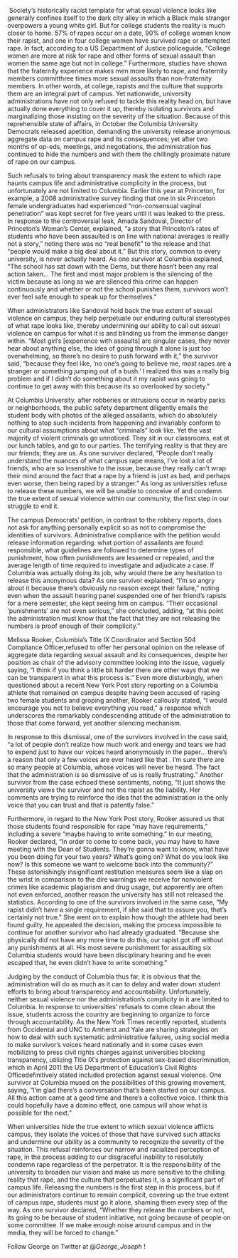  Society’s historically racist template for what sexual violence looks like generally confines itself to the dark city alley in which a Black male stranger overpowers a young white girl. But for college students the reality is much closer to home. 57% of rapes occur on a date, 90% of college women know their rapist, and one in four college women have survived rape or attempted rape. In fact, according to a US Department of Justice policeguide, “College women are more at risk for rape and other forms of sexual assault than women the same age but not in college.” Furthermore, studies have shown that the fraternity experience makes men more likely to rape, and fraternity members committhree times more sexual assaults than non-fraternity members. In other words, at college, rapists and the culture that supports them are an integral part of campus. Yet nationwide, university administrations have not only refused to tackle this reality head on, but have actually done everything to cover it up, thereby isolating survivors and marginalizing those insisting on the severity of the situation. Because of this reprehensible state of affairs, in October the Columbia University Democrats released apetition, demanding the university release anonymous aggregate data on campus rape and its consequences; yet after two months of op-eds, meetings, and negotiations, the administration has continued to hide the numbers and with them the chillingly proximate nature of rape on our campus.
 
Such refusals to bring about transparency mask the extent to which rape haunts campus life and administrative complicity in the process, but unfortunately are not limited to Columbia. Earlier this year at Princeton, for example, a 2008 administrative survey finding that one in six Princeton female undergraduates had experienced “non-consensual vaginal penetration” was kept secret for five years until it was leaked to the press. In response to the controversial leak, Amada Sandoval, Director of Princeton’s Woman’s Center, explained, “a story that Princeton’s rates of students who have been assaulted is on line with national averages is really not a story,” noting there was no “real benefit” to the release and that “people would make a big deal about it.” But this story, common to every university, is never actually heard. As one survivor at Columbia explained, “The school has sat down with the Dems, but there hasn’t been any real action taken… The first and most major problem is the silencing of the victim because as long as we are silenced this crime can happen continuously and whether or not the school punishes them, survivors won’t ever feel safe enough to speak up for themselves.”

When administrators like Sandoval hold back the true extent of sexual violence on campus, they help perpetuate our enduring cultural stereotypes of what rape looks like, thereby undermining our ability to call out sexual violence on campus for what it is and blinding us from the immense danger within. “Most girl’s [experience with assaults] are singular cases, they never hear about anything else, the idea of going through it alone is just too overwhelming, so there’s no desire to push forward with it,” the survivor said, “because they feel like, ‘no one’s going to believe me, most rapes are a stranger or something jumping out of a bush.’ I realized this was a really big problem and if I didn’t do something about it my rapist was going to continue to get away with this because its so overlooked by society.” 

At Columbia University, after robberies or intrusions occur in nearby parks or neighborhoods, the public safety department diligently emails the student body with photos of the alleged assailants, which do absolutely nothing to stop such incidents from happening and invariably conform to our cultural assumptions about what “criminals” look like. Yet the vast majority of violent criminals go unnoticed. They sit in our classrooms, eat at our lunch tables, and go to our parties. The terrifying reality is that they are our friends; they are us. As one survivor declared, “People don’t really understand the nuances of what campus rape means, I’ve lost a lot of friends, who are so insensitive to the issue, because they really can’t wrap their mind around the fact that a rape by a friend is just as bad, and perhaps even worse, then being raped by a stranger.” As long as universities refuse to release these numbers, we will be unable to conceive of and condemn the true extent of sexual violence within our community, the first step in our struggle to end it.

The campus Democrats’ petition, in contrast to the robbery reports, does not ask for anything personally explicit so as not to compromise the identities of survivors. Administrative compliance with the petition would release information regarding: what portion of assailants are found responsible, what guidelines are followed to determine types of punishment, how often punishments are lessened or repealed, and the average length of time required to investigate and adjudicate a case. If Columbia was actually doing its job, why would there be any hesitation to release this anonymous data? As one survivor explained, “I’m so angry about it because there’s obviously no reason except their failure,” noting even when the assault hearing panel suspended one of her friend’s rapists for a mere semester, she kept seeing him on campus. “Their occasional ‘punishments’ are not even serious,” she concluded, adding, “at this point the administration must know that the fact that they are not releasing the numbers is proof enough of their complicity.”

Melissa Rooker, Columbia’s Title IX Coordinator and Section 504 Compliance Officer,refused to offer her personal opinion on the release of aggregate data regarding sexual assault and its consequences, despite her position as chair of the advisory committee looking into the issue, vaguely saying, “I think if you think a little bit harder there are other ways that we can be transparent in what this process is.” Even more disturbingly, when questioned about a recent New York Post story reporting on a Columbia athlete that remained on campus despite having been accused of raping two female students and groping another, Rooker callously stated, “I would encourage you not to believe everything you read,” a response which underscores the remarkably condescending attitude of the administration to those that come forward, yet another silencing mechanism.

In response to this dismissal, one of the survivors involved in the case said, “a lot of people don’t realize how much work and energy and tears we had to expend just to have our voices heard anonymously in the paper… there’s a reason that only a few voices are ever heard like that . I’m sure there are so many people at Columbia, whose voices will never be heard. The fact that the administration is so dismissive of us is really frustrating.” Another survivor from the case echoed these sentiments, noting, “It just shows the university views the survivor and not the rapist as the liability. Her comments are trying to reinforce the idea that the administration is the only voice that you can trust and that is patently false.”

Furthermore, in regard to the New York Post story, Rooker assured us that those students found responsible for rape “may have requirements,” including a severe “maybe having to write something.” In our meeting, Rooker declared, “In order to come to come back, you may have to have meeting with the Dean of Students. They’re gonna want to know, what have you been doing for your two years? What’s going on? What do you look like now? Is this someone we want to welcome back into the community?” These astonishingly insignificant restitution measures seem like a slap on the wrist in comparison to the dire warnings we receive for nonviolent crimes like academic plagiarism and drug usage, but apparently are often not even enforced, another reason the university has still not released the statistics. According to one of the survivors involved in the same case, “My rapist didn’t have a single requirement, if she said that to assure you, that’s certainly not true.” She went on to explain how though the athlete had been found guilty, he appealed the decision, making the process impossible to continue for another survivor who had already graduated. “Because she physically did not have any more time to do this, our rapist got off without any punishments at all. His most severe punishment for assaulting six Columbia students would have been disciplinary hearing and he even escaped that, he even didn’t have to write something.”

Judging by the conduct of Columbia thus far, it is obvious that the administration will do as much as it can to delay and water down student efforts to bring about transparency and accountability. Unfortunately, neither sexual violence nor the administration’s complicity in it are limited to Columbia. In response to universities’ refusals to come clean about the issue, students across the country are beginning to organize to force through accountability. As the New York Times recently reported, students from Occidental and UNC to Amherst and Yale are sharing strategies on how to deal with such systematic administrative failures, using social media to make survivor’s voices heard nationally and in some cases even mobilizing to press civil rights charges against universities blocking transparency, utilizing Title IX’s protection against sex-based discrimination, which in April 2011 the US Department of Education’s Civil Rights Officedefinitively stated included protection against sexual violence. One survivor at Columbia mused on the possibilities of this growing movement, saying, “I’m glad there’s a conversation that’s been started on our campus. All this action came at a good time and there’s a collective voice. I think this could hopefully have a domino effect, one campus will show what is possible for the next.”

When universities hide the true extent to which sexual violence afflicts campus, they isolate the voices of those that have survived such attacks and undermine our ability as a community to recognize the severity of the situation. This refusal reinforces our narrow and racialized perception of rape, in the process adding to our disgraceful inability to resolutely condemn rape regardless of the perpetrator. It is the responsibility of the university to broaden our vision and make us more sensitive to the chilling reality that rape, and the culture that perpetuates it, is a significant part of campus life. Releasing the numbers is the first step in this process, but if our administrators continue to remain complicit, covering up the true extent of campus rape, students must go it alone, shaming them every step of the way. As one survivor declared, “Whether they release the numbers or not, its going to be because of student initiative, not going because of people on some committee. If we make enough noise around campus and in the media, they will be forced to change.”

Follow George on Twitter at @_George_Joseph_ !
